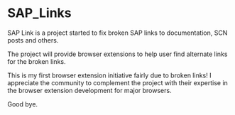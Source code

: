# SAP_Links
SAP Link is a project started to fix broken SAP links to documentation, SCN posts and others.

The project will provide browser extensions to help user find alternate links for the broken links.

This is my first browser extension initiative fairly due to broken links! I appreciate the community to complement the project with their expertise in the browser extension development for major browsers.

Good bye.
